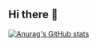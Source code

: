 ## Hi there 👋

[![Anurag's GitHub stats](https://github-readme-stats.vercel.app/api?username=Monica-Jang?count_private=true&show_icons=true)](https://github.com/anuraghazra/github-readme-stats)
